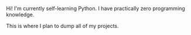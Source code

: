 Hi! I'm currently self-learning Python. I have practically zero programming knowledge. 

This is where I plan to dump all of my projects.
